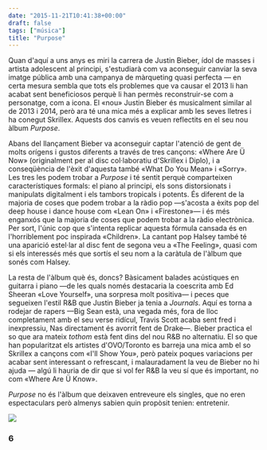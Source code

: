 ```yaml
---
date: "2015-11-21T10:41:38+00:00"
draft: false
tags: ["música"]
title: "Purpose"
---
```

Quan d'aquí a uns anys es miri la carrera de Justin Bieber, ídol de masses i artista adolescent al principi, s'estudiarà com va aconseguir canviar la seva imatge pública amb una campanya de màrqueting quasi perfecta — en certa mesura sembla que tots els problemes que va causar el 2013 li han acabat sent beneficiosos perquè li han permès reconstruir-se com a personatge, com a icona. El «nou» Justin Bieber és musicalment similar al de 2013 i 2014, però ara té una mica més a explicar amb les seves lletres i ha conegut Skrillex. Aquests dos canvis es veuen reflectits en el seu nou àlbum *Purpose*.

<!-- more -->

Abans del llançament Bieber va aconseguir captar l'atenció de gent de molts orígens i gustos diferents a través de tres cançons: «Where Are Ü Now» (originalment per al disc col·laboratiu d'Skrillex i Diplo), i a conseqüència de l'èxit d'aquesta també «What Do You Mean» i «Sorry». Les tres les podem trobar a *Purpose* i té sentit perquè comparteixen característiques formals: el piano al principi, els sons distorsionats i manipulats digitalment i els tambors tropicals i potents. És diferent de la majoria de coses que podem trobar a la ràdio pop —s'acosta a èxits pop del deep house i dance house com «Lean On» i «Firestone»— i és més enganxós que la majoria de coses que podem trobar a la ràdio electrònica.  Per sort, l'únic cop que s'intenta replicar aquesta fórmula cansada és en l'horriblement poc inspirada «Children». La cantant pop Halsey també té una aparició estel·lar al disc fent de segona veu a «The Feeling», quasi com si els interessés més que sortís el seu nom a la caràtula de l'àlbum que sonés com Halsey. 

La resta de l'àlbum què és, doncs? Bàsicament balades acústiques en guitarra i piano —de les quals només destacaria la coescrita amb Ed Sheeran «Love Yourself», una sorpresa molt positiva— i peces que segueixen l'estil R&B que Justin Bieber ja tenia a *Journals*. Aquí es torna a rodejar de rapers —Big Sean està, una vegada més, fora de lloc completament amb el seu verse ridícul, Travis Scott acaba sent fred i inexpressiu, Nas directament és avorrit fent de Drake—. Bieber practica el so que ara mateix *tothom* està fent dins del nou R&B no alternatiu. El so que han popularitzat els artistes d'OVO/Toronto es barreja una mica amb el so Skrillex a cançons com «I'll Show You», però pateix poques variacions per acabar sent interessant o refrescant, i malauradament la veu de Bieber no hi ajuda — algú li hauria de dir que si vol fer R&B la veu sí que és important, no com «Where Are Ü Know». 

*Purpose* no és l'àlbum que deixaven entreveure els singles, que no eren espectaculars però almenys sabien quin propòsit tenien: entretenir. 

<img id="splashFade" src="https://41.media.tumblr.com/7dde32cffcdba1fa506a4d789147d28d/tumblr_ny5v96fdvF1u00ofno1_1280.png">

### 6